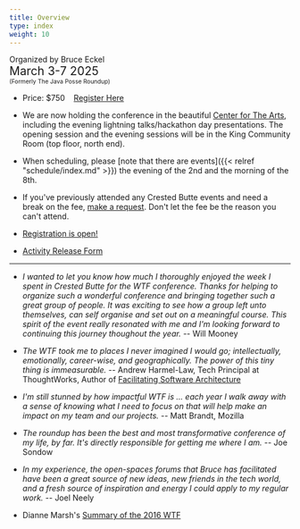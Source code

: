 ```yaml
---
title: Overview
type: index
weight: 10
---
```


Organized by Bruce Eckel<br/>
<span style="font-size:150%">March 3-7 2025</span>
<span style="font-size:75%"><br/>(Formerly The Java Posse Roundup)</span>

- Price: $750 &nbsp;&nbsp;&nbsp;[Register Here](/registration)

- We are now holding the conference in the beautiful [Center for The Arts](https://crestedbuttearts.org/), including the evening lightning talks/hackathon day presentations. The opening session and the evening sessions will be in the King Community Room (top floor, north end).

- When scheduling, please [note that there are events]({{< relref
"schedule/index.md" >}}) the evening of the 2nd and the morning of the 8th.

- If you've previously attended any Crested Butte events and need a
break on the fee, [make a request](/contact). Don't let the fee be the reason you can't attend.

- [Registration is open!](/registration)

- [Activity Release Form](/release-form)

***

- *I wanted to let you know how much I thoroughly enjoyed the week I spent in Crested Butte for the WTF conference. Thanks for helping to organize such a wonderful conference and bringing together such a great group of people. It was exciting to see how a group left unto themselves, can self organise and set out on a meaningful course. This spirit of the event really resonated with me and I'm looking forward to continuing this journey thoughout the year.* -- Will Mooney

- *The WTF took me to places I never imagined I would go; intellectually, emotionally, career-wise, and geographically. The power of this tiny thing is immeasurable.* -- Andrew Harmel-Law, Tech Principal at ThoughtWorks, Author of [Facilitating Software Architecture](https://a.co/d/1axwWc4)

- *I'm still stunned by how impactful WTF is ... each year I walk away with a sense of knowing what I need to focus on that will help make an impact on my team and our projects.* -- Matt Brandt, Mozilla

- *The roundup has been the best and most transformative conference of my life, by far. It's directly responsible for getting me where I am.* -- Joe Sondow

- *In my experience, the open-spaces forums that Bruce has facilitated have been a great source of new ideas, new friends in the tech world, and a fresh source of inspiration and energy I could apply to my regular work.* -- Joel Neely

- Dianne Marsh's [Summary of the 2016 WTF](http://diannemarsh.com/conference-summary-winter-tech-forum-2016/)
